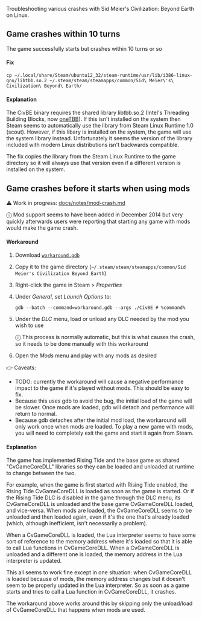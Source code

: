 Troubleshooting various crashes with Sid Meier's Civilization: Beyond Earth on Linux.

## Game crashes within 10 turns

The game successfully starts but crashes within 10 turns or so

#### Fix

```
cp ~/.local/share/Steam/ubuntu12_32/steam-runtime/usr/lib/i386-linux-gnu/libtbb.so.2 ~/.steam/steam/steamapps/common/Sid\ Meier\'s\ Civilization\ Beyond\ Earth/
```

#### Explanation

The CivBE binary requires the shared library libtbb.so.2 (Intel's Threading Building Blocks, now [oneTBB](https://github.com/oneapi-src/oneTBB)). If this isn't installed on the system then Steam seems to automatically use the library from Steam Linux Runtime 1.0 (scout). However, if this libary is installed on the system, the game will use the system library instead. Unfortunately it seems the version of the library included with modern Linux distributions isn't backwards compatible.

The fix copies the library from the Steam Linux Runtime to the game directory so it will always use that version even if a different version is installed on the system.

## Game crashes before it starts when using mods

⚠️ Work in progress: [docs/notes/mod-crash.md](docs/notes/mod-crash.md)

ⓘ Mod support seems to have been added in December 2014 but very quickly afterwards users were reporting that starting any game with mods would make the game crash.

#### Workaround

1. Download [`workaround.gdb`](workaround.gdb)
1. Copy it to the game directory (`~/.steam/steam/steamapps/common/Sid Meier's Civilization Beyond Earth`)
1. Right-click the game in Steam > _Properties_
1. Under _General_, set _Launch Options_ to:

   ```
   gdb --batch --command=workaround.gdb --args ./CivBE # %command%
   ```

1. Under the _DLC_ menu, load or unload any DLC needed by the mod you wish to use

   ⓘ This process is normally automatic, but this is what causes the crash, so it needs to be done manually with this workaround

1. Open the _Mods_ menu and play with any mods as desired

👉 Caveats:

- TODO: currently the workaround will cause a negative performance impact to the game if it's played without mods. This should be easy to fix.
- Because this uses gdb to avoid the bug, the initial load of the game will be slower. Once mods are loaded, gdb will detach and performance will return to normal.
- Because gdb detaches after the initial mod load, the workaround will only work once when mods are loaded. To play a new game with mods, you will need to completely exit the game and start it again from Steam.

#### Explanation

The game has implemented Rising Tide and the base game as shared "CvGameCoreDLL" libraries so they can be loaded and unloaded at runtime to change between the two.

For example, when the game is first started with Rising Tide enabled, the Rising Tide CvGameCoreDLL is loaded as soon as the game is started. Or if the Rising Tide DLC is disabled in the game through the DLC menu, its CvGameCoreDLL is unloaded and the base game CvGameCoreDLL loaded, and vice-versa. When mods are loaded, the CvGameCoreDLL seems to be unloaded and then loaded again, even if it's the one that's already loaded (which, although inefficient, isn't necessarily a problem).

When a CvGameCoreDLL is loaded, the Lua interpreter seems to have some sort of reference to the memory address where it's loaded so that it is able to call Lua functions in CvGameCoreDLL. When a CvGameCoreDLL is unloaded and a different one is loaded, the memory address in the Lua interpreter is updated.

This all seems to work fine except in one situation: when CvGameCoreDLL is loaded because of mods, the memory address changes but it doesn't seem to be properly updated in the Lua interpreter. So as soon as a game starts and tries to call a Lua function in CvGameCoreDLL, it crashes.

The workaround above works around this by skipping only the unload/load of CvGameCoreDLL that happens when mods are used.
